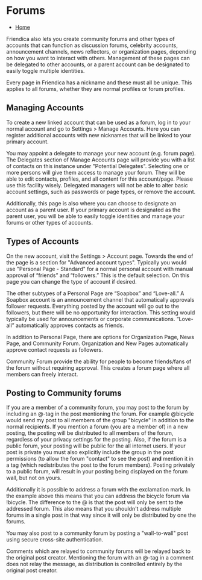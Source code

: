 Forums
=====

* [Home](help)


Friendica also lets you create community forums and other types of accounts that can function as discussion forums, celebrity accounts, announcement channels, news reflectors, or organization pages, depending on how you want to interact with others. Management of these pages can be delegated to other accounts, or a parent account can be designated to easily toggle multiple identities.

Every page in Friendica has a nickname and these must all be unique. This applies to all forums, whether they are normal profiles or forum profiles. 

Managing Accounts
---

To create a new linked account that can be used as a forum, log in to your normal account and go to Settings > Manage Accounts. Here you can register additional accounts with new nicknames that will be linked to your primary account. 

You may appoint a delegate to manage your new account (e.g. forum page). The Delegates section of Manage Accounts page will provide you with a list of contacts on this instance under "Potential Delegates". Selecting one or more persons will give them access to manage your forum. They will be able to edit contacts, profiles, and all content for this account/page. Please use this facility wisely. Delegated managers will not be able to alter basic account settings, such as passwords or page types, or remove the account.

Additionally, this page is also where you can choose to designate an account as a parent user. If your primary account is designated as the parent user, you will be able to easily toggle identities and manage your forums or other types of accounts.

Types of Accounts
---

On the new account, visit the Settings > Account page. Towards the end of the page is a section for "Advanced account types". Typically you would use "Personal Page - Standard" for a normal personal account with manual approval of “friends” and “followers.” This is the default selection. On this page you can change the type of account if desired.

The other subtypes of a Personal Page are “Soapbox” and “Love-all.” A Soapbox account is an announcement channel that automatically approvals follower requests. Everything posted by the account will go out to the followers, but there will be no opportunity for interaction. This setting would typically be used for announcements or corporate communications. “Love-all” automatically approves contacts as friends.

In addition to Personal Page, there are options for Organization Page, News Page, and Community Forum. Organization and New Pages automatically approve contact requests as followers.

Community Forum provide the ability for people to become friends/fans of the forum without requiring approval. This creates a forum page where all members can freely interact.

Posting to Community forums
---

If you are a member of a community forum, you may post to the forum by including an @-tag in the post mentioning the forum.
For example @bicycle would send my post to all members of the group "bicycle" in addition to the normal recipients.
If you mention a forum (you are a member of) in a new posting, the posting will be distributed to all members of the forum, regardless of your privacy settings for the posting.
Also, if the forum is a public forum, your posting will be public for the all internet users.
If your post is private you must also explicitly include the group in the post permissions (to allow the forum "contact" to see the post) **and** mention it in a tag (which redistributes the post to the forum members).
Posting privately to a public forum, will result in your posting being displayed on the forum wall, but not on yours.

Additionally it is possible to address a forum with the exclamation mark.
In the example above this means that you can address the bicycle forum via !bicycle.
The difference to the @ is that the post will only be sent to the addressed forum.
This also means that you shouldn't address multiple forums in a single post in that way since it will only be distributed by one the forums.

You may also post to a community forum by posting a "wall-to-wall" post using secure cross-site authentication.

Comments which are relayed to community forums will be relayed back to the original post creator.
Mentioning the forum with an @-tag in a comment does not relay the message, as distribution is controlled entirely by the original post creator. 

